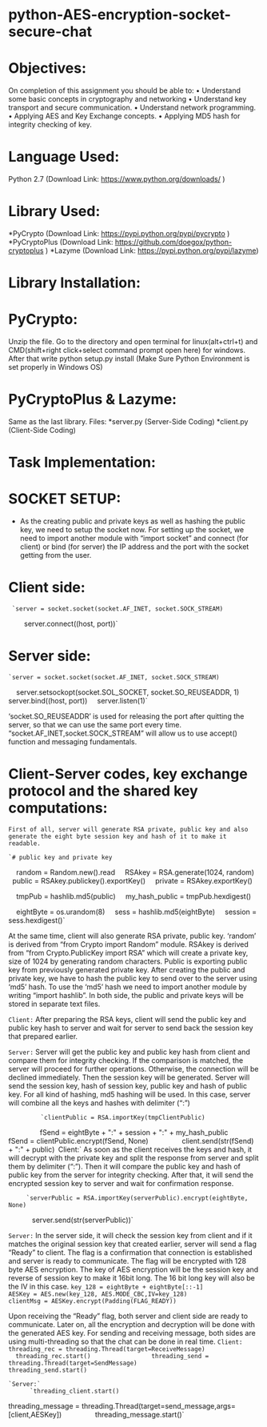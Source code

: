 # python-AES-encryption-socket-secure-chat

# Objectives:
On completion of this assignment you should be able to:
•	Understand some basic concepts in cryptography and networking
•	Understand key transport and secure communication.
•	Understand network programming.
•	Applying AES and Key Exchange concepts.
•	Applying MD5 hash for integrity checking of key.

# Language Used: 
Python 2.7 (Download Link: https://www.python.org/downloads/ ) 

# Library Used: 
*PyCrypto (Download Link: https://pypi.python.org/pypi/pycrypto ) 
*PyCryptoPlus (Download Link: https://github.com/doegox/python-cryptoplus ) 
	*Lazyme (Download Link: https://pypi.python.org/pypi/lazyme)

# Library Installation: 

# PyCrypto: 
  Unzip the file. Go to the directory and open terminal for linux(alt+ctrl+t) and CMD(shift+right click+select command prompt open here) for windows. After that write python setup.py install (Make Sure Python Environment is set properly in Windows OS)    

# PyCryptoPlus & Lazyme: 
  Same as the last library. Files: *server.py (Server-Side Coding) *client.py (Client-Side Coding)

# Task Implementation:

# SOCKET SETUP:
* As the creating public and private keys as well as hashing the public key, we need to setup the socket now. For setting up the socket, we need to import another module with “import socket” and connect (for client) or bind (for server) the IP address and the port with the socket getting from the user.

# Client side:
	 `server = socket.socket(socket.AF_INET, socket.SOCK_STREAM)
        server.connect((host, port))`


# Server side:
    `server = socket.socket(socket.AF_INET, socket.SOCK_STREAM)
    server.setsockopt(socket.SOL_SOCKET, socket.SO_REUSEADDR, 1)
    server.bind((host, port))
    server.listen(1)`

‘socket.SO_REUSEADDR’ is used for releasing the port after quitting the server, so that we can use the same port every time. “socket.AF_INET,socket.SOCK_STREAM” will allow us to use accept() function and messaging fundamentals.

# Client-Server codes, key exchange protocol and the shared key computations:

	First of all, server will generate RSA private, public key and also generate the eight byte session key and hash of it to make it readable.
    
    `# public key and private key
    random = Random.new().read
    RSAkey = RSA.generate(1024, random)
    public = RSAkey.publickey().exportKey()
    private = RSAkey.exportKey()

    tmpPub = hashlib.md5(public)
    my_hash_public = tmpPub.hexdigest()

    eightByte = os.urandom(8)
    sess = hashlib.md5(eightByte)
    session = sess.hexdigest()`


At the same time, client will also generate RSA private, public key. ‘random’ is derived from “from Crypto import Random” module. RSAkey is derived from “from Crypto.PublicKey import RSA” which will create a private key, size of 1024 by generating random characters. Public is exporting public key from previously generated private key. After creating the public and private key, we have to hash the public key to send over to the server using ‘md5’ hash. To use the ‘md5’ hash we need to import another module by writing “import hashlib”. 
In both side, the public and private keys will be stored in separate text files. 

`Client:`
	After preparing the RSA keys, client will send the public key and public key hash to server and wait for server to send back the session key that prepared earlier.

`Server:`
	Server will get the public key and public key hash from client and compare them for integrity checking. If the comparison is matched, the server will proceed for further operations. Otherwise, the connection will be declined immediately.  Then the session key will be generated. Server will send the session key, hash of session key, public key and hash of public key. For all kind of hashing, md5 hashing will be used. In this case, server will combine all the keys and hashes with delimiter (“:”)

	         `clientPublic = RSA.importKey(tmpClientPublic)
                fSend = eightByte + ":" + session + ":" + my_hash_public
                fSend = clientPublic.encrypt(fSend, None)
                client.send(str(fSend) + ":" + public)`
`Client:`
	As soon as the client receives the keys and hash, it will decrypt with the private key and split the response from server and split them by delimiter (“:”). Then it will compare the public key and hash of public key from the server for integrity checking. After that, it will send the encrypted session key to server and wait for confirmation response.

	     `serverPublic = RSA.importKey(serverPublic).encrypt(eightByte, None)
            server.send(str(serverPublic))`

`Server:`
	In the server side, it will check the session key from client and if it matches the original session key that created earlier, server will send a flag “Ready” to client. The flag is a confirmation that connection is established and server is ready to communicate. The flag will be encrypted with 128 byte AES encryption. The key of AES encryption will be the session key and reverse of session key to make it 16bit long. The 16 bit long key will also be the IV in this case.
		`key_128 = eightByte + eightByte[::-1]
              AESKey = AES.new(key_128, AES.MODE_CBC,IV=key_128)
              clientMsg = AESKey.encrypt(Padding(FLAG_READY))`



Upon receiving the “Ready” flag, both server and client side are ready to communicate. Later on, all the encryption and decryption will be done with the generated AES key. For sending and receiving message, both sides are using multi-threading so that the chat can be done in real time.
	`Client:`
		  `threading_rec = threading.Thread(target=ReceiveMessage)
                threading_rec.start()
                threading_send = threading.Thread(target=SendMessage)
                threading_send.start()`

	`Server:`
		  `threading_client.start()
threading_message =   threading.Thread(target=send_message,args=[client,AESKey])
                threading_message.start()`
